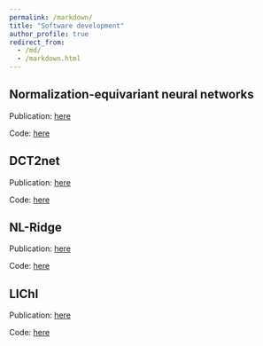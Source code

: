 ```yaml
---
permalink: /markdown/
title: "Software development"
author_profile: true
redirect_from: 
  - /md/
  - /markdown.html
---
```


## Normalization-equivariant neural networks
Publication: [here](https://papers.nips.cc/paper_files/paper/2023/hash/12143893d9d37c3569dda800b95cabd9-Abstract-Conference.html)

Code: [here](https://github.com/sherbret/normalization_equivariant_nn)

## DCT2net

Publication: [here](https://arxiv.org/abs/2107.14803)

Code: [here](https://github.com/sherbret/DCT2net)

## NL-Ridge
Publication: [here](https://arxiv.org/abs/2203.00570)

Code: [here](https://github.com/sherbret/NL-Ridge)

## LIChI
Publication: [here](https://arxiv.org/abs/2212.00422)

Code: [here](https://github.com/sherbret/LIChI)


